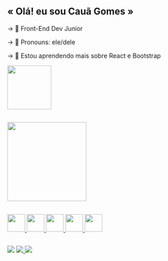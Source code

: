 ## « Olá! eu sou Cauã Gomes »
    
  → 👾 Front-End Dev Junior
  
  → 🤠 Pronouns: ele/dele
  
  → 🌱 Estou aprendendo mais sobre React e Bootstrap
    
  <img height="100" src="https://github.com/caua-gomes/caua-gomes/assets/135681209/edbc3a5f-403b-4fd3-b906-7a5e770f118c" />

##

<div>
  <a href="hhtps://beacons.ai/caua-gomes">
    <img align="center" height="180" src="https://github-readme-stats.vercel.app/api?username=caua-gomes&show_icons=true&theme=midnight-purple&include_all_commits=true&count_private=true"/>
</div>

##

<div height="100">  
  <img height="40" src="https://cdn.jsdelivr.net/gh/devicons/devicon/icons/html5/html5-original.svg" />
  <img height="40" src="https://cdn.jsdelivr.net/gh/devicons/devicon/icons/css3/css3-original.svg" />
  <img height="40" src="https://cdn.jsdelivr.net/gh/devicons/devicon/icons/javascript/javascript-original.svg" />
  <img height="40" src="https://cdn.jsdelivr.net/gh/devicons/devicon/icons/bootstrap/bootstrap-original.svg" />
  <img height="40" src="https://cdn.jsdelivr.net/gh/devicons/devicon/icons/react/react-original.svg" />
</div>

##

<div> 
  <a href="https://instagram.com/kxkah" target="_blank"><img src="https://img.shields.io/badge/-Instagram-%23E4405F?style=for-the-badge&logo=instagram&logoColor=white" target="_blank"></a>
  <a href = "mailto:csanogs@gmail.com"><img src="https://img.shields.io/badge/-Gmail-%23333?style=for-the-badge&logo=gmail&logoColor=white" target="_blank">
  </a>
  <a href="https://www.linkedin.com/in/caua-gomes" target="_blank"><img src="https://img.shields.io/badge/-LinkedIn-%230077B5?style=for-the-badge&logo=linkedin&logoColor=white"       target="_blank">
  </a> 
</div>

##


